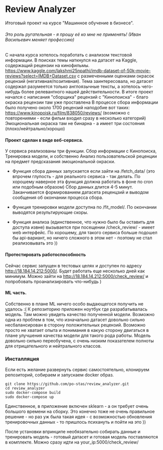 # Review Analyzer
Итоговый проект на курсе "Машинное обучение в бизнесе".

###### Это роль ругательная - я прошу её ко мне не применять! (Иван Васильевич меняет профессию)

С начала курса хотелось поработать с анализом текстовой информации. 
В поисках темы наткнулся на датасет на Kaggle, содержащий рецензии на кинофильмы. 
https://www.kaggle.com/lakshmi25npathi/imdb-dataset-of-50k-movie-reviews?select=IMDB+Dataset.csv 
с размеченными оценками окрасок рецензий (негативная/позитивная). 
Тема заинтересовала, но датасет содержал разумеется только англоязычные тексты, 
а хотелось чего-нибудь более релевантного нашей действительности.
В итоге проект начался с написания "сборщика" рецензий с "Кинопоиска" - благо окраска рецензии там уже проставлена
В процессе сбора информации было получено около 1700 рецензий наподобие вот таких: https://www.kinopoisk.ru/film/838050/reviews/
(возможно с повторениями - если фильм входил сразу в несколько категорий)
Эмоциональная окраска там не бинарна - а имеет три состояния (плохо/нейтрально/хорошо)

#### Проект сделан в виде веб-сервиса. 
У сервиса реализованы три функции. Сбор информации с Кинопоиска, Тренировка модели, и собственно Анализ пользовательской реценции на предмет предсказания эмоциональной окраски.
- Функция сбора данных запускается если зайти на /fetch_data/ (это впрочем глупость - для реального сервиса - так делать. По хорошему наверное эта функция должна работать в фоне по cron или подобным образом)
Сбор данных длится 4-5 минут. Заканчивается формированием датасета реценцзий и выводом сообщения об окончании процесса сбора.

- Функция тренировки модели доступна по /fit_model/. По окончании выводятся результирующие скоры.

- Функция анализа (единственное, что нужно было бы оставить для доступа извне) вызывается при посещении /check_review/ - имеет web интерфейс. По хорошему, для такого сервиса больше подошел бы api-вариант, но ничего сложного в этом нет - поэтому не стал реализовывать это ))

#### Протестировать работоспособность

Сейчас сервис запущен в тестовых целях и доступен по адресу http://18.184.14.212:5000/. Будет работать еще несколько дней как минимум.
Можно зайти на http://18.184.14.212:5000/check_review/ и попробовать проанализировать что-нибудь )

#### ML часть.
Собственно в плане ML ничего особо выдающегося получить не удалось :(
К репозиторию приложен ноутбук где разрабатывалась модель. Там можно увидеть качество полученной модели.
Возможно одна из проблем в том, что изначально датасет довольно сильно несбалансирован в сторону положительных рецензий.
Возможно просто не хватает опыта и понимания в какую сторону двигаться в плане улучшения качества модели для такого рода работы.
Модель довольно сильно переобучена, с очень низким показателем полноты для отрицательного и нейтрального классов.

### Инсталляция
Если есть желание развернуть сервис самостоятельно, клонируем репозиторий, собираем и запускаем docker образ.
```
git clone https://github.com/po-stas/review_analyzer.git
cd review_analyzer
sudo docker-compose build
sudo docker-compose up
```
Единственное, в приложение включен sklearn - а он требует очень большого времени на сборку. 
Это конечно тоже не очень правильное решение - но раз уж была такая идея - с возможностью обновления тренировочных данных - то пришлось психануть и пойти на это ))

После установки впринципе необязательно собирать данные и тренировать модель - готовый датасет и готовая модель поставляются в комплекте. Можно сразу идти на your_ip:5000/check_review/

 